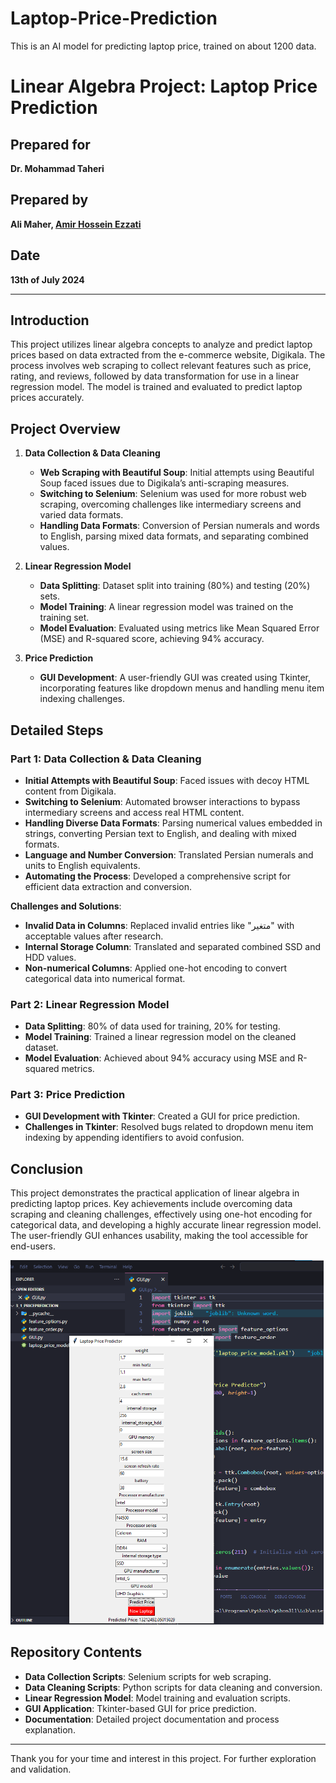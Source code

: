 # Laptop-Price-Prediction
This is an AI model for predicting laptop price, trained on about 1200 data.

# Linear Algebra Project: Laptop Price Prediction

## Prepared for
**Dr. Mohammad Taheri**  

## Prepared by
**Ali Maher, [Amir Hossein Ezzati](https://github.com/amirHosseinEz)**

## Date
**13th of July 2024**

---

## Introduction

This project utilizes linear algebra concepts to analyze and predict laptop prices based on data extracted from the e-commerce website, Digikala. The process involves web scraping to collect relevant features such as price, rating, and reviews, followed by data transformation for use in a linear regression model. The model is trained and evaluated to predict laptop prices accurately.

## Project Overview

1. **Data Collection & Data Cleaning**
   - **Web Scraping with Beautiful Soup**: Initial attempts using Beautiful Soup faced issues due to Digikala’s anti-scraping measures.
   - **Switching to Selenium**: Selenium was used for more robust web scraping, overcoming challenges like intermediary screens and varied data formats.
   - **Handling Data Formats**: Conversion of Persian numerals and words to English, parsing mixed data formats, and separating combined values.

2. **Linear Regression Model**
   - **Data Splitting**: Dataset split into training (80%) and testing (20%) sets.
   - **Model Training**: A linear regression model was trained on the training set.
   - **Model Evaluation**: Evaluated using metrics like Mean Squared Error (MSE) and R-squared score, achieving 94% accuracy.

3. **Price Prediction**
   - **GUI Development**: A user-friendly GUI was created using Tkinter, incorporating features like dropdown menus and handling menu item indexing challenges.

## Detailed Steps

### Part 1: Data Collection & Data Cleaning

- **Initial Attempts with Beautiful Soup**: Faced issues with decoy HTML content from Digikala.
- **Switching to Selenium**: Automated browser interactions to bypass intermediary screens and access real HTML content.
- **Handling Diverse Data Formats**: Parsing numerical values embedded in strings, converting Persian text to English, and dealing with mixed formats.
- **Language and Number Conversion**: Translated Persian numerals and units to English equivalents.
- **Automating the Process**: Developed a comprehensive script for efficient data extraction and conversion.

**Challenges and Solutions**:
- **Invalid Data in Columns**: Replaced invalid entries like "متغیر" with acceptable values after research.
- **Internal Storage Column**: Translated and separated combined SSD and HDD values.
- **Non-numerical Columns**: Applied one-hot encoding to convert categorical data into numerical format.

### Part 2: Linear Regression Model

- **Data Splitting**: 80% of data used for training, 20% for testing.
- **Model Training**: Trained a linear regression model on the cleaned dataset.
- **Model Evaluation**: Achieved about 94% accuracy using MSE and R-squared metrics.

### Part 3: Price Prediction

- **GUI Development with Tkinter**: Created a GUI for price prediction.
- **Challenges in Tkinter**: Resolved bugs related to dropdown menu item indexing by appending identifiers to avoid confusion.

## Conclusion

This project demonstrates the practical application of linear algebra in predicting laptop prices. Key achievements include overcoming data scraping and cleaning challenges, effectively using one-hot encoding for categorical data, and developing a highly accurate linear regression model. The user-friendly GUI enhances usability, making the tool accessible for end-users.

![gui_pic](./DocMe/guiPic.png)

## Repository Contents

- **Data Collection Scripts**: Selenium scripts for web scraping.
- **Data Cleaning Scripts**: Python scripts for data cleaning and conversion.
- **Linear Regression Model**: Model training and evaluation scripts.
- **GUI Application**: Tkinter-based GUI for price prediction.
- **Documentation**: Detailed project documentation and process explanation.

---

Thank you for your time and interest in this project. For further exploration and validation.
